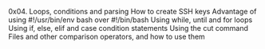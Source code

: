 0x04. Loops, conditions and parsing
How to create SSH keys
Advantage of using #!/usr/bin/env bash over #!/bin/bash
Using while, until and for loops
Using if, else, elif and case condition statements
Using the cut command
Files and other comparison operators, and how to use them

